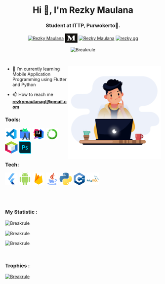 <h1 align="center">Hi 👋, I'm Rezky Maulana</h1>
<h3 align="center">Student at ITTP, Purwokerto🌟.</h3>
<p align="center">
  <a href="https://www.linkedin.com/in/rezky-maulana/" target="blank"><img align="center"
      src="https://raw.githubusercontent.com/rahuldkjain/github-profile-readme-generator/master/src/images/icons/Social/linked-in-alt.svg"
      alt="Rezky Maulana" height="30" width="40" /></a>
  <a href="https://medium.com/@rezkymaulanagt" target="blank"><img align="center"
      src="https://github.com/Breakrule/breakrule/blob/main/icons/Medium_logo_Monogram.svg"
      alt="Rezky Maulana" height="30" width="40" /></a>
  <a href="https://www.facebook.com/rezkyweb/" target="blank"><img align="center"
      src="https://raw.githubusercontent.com/rahuldkjain/github-profile-readme-generator/master/src/images/icons/Social/facebook.svg"
      alt="Rezky Maulana" height="30" width="40" /></a>
  <a href="https://instagram.com/rezky.gg" target="blank"><img align="center"
      src="https://raw.githubusercontent.com/rahuldkjain/github-profile-readme-generator/master/src/images/icons/Social/instagram.svg"
      alt="rezky.gg" height="30" width="40" /></a>
</p>
<p align="center">
<img src="https://komarev.com/ghpvc/?username=Breakrule&label=Profile%20views&color=0e75b6&style=flat" alt="Breakrule"/> 
</p>
<br>

<p><img align="right" src="https://github.com/Breakrule/breakrule/blob/main/icons/18123-developer.gif" alt="Breakrule"  width="300" height="300" /></p>

- 🌱 I’m currently learning Mobile Application Programming using Flutter and Python

- 📫 How to reach me **rezkymaulanagt@gmail.com**

<!-- - ⚡ Fun fact :- food and anime are the reasons to live.
 -->

<h3 align="left">Tools:</h3>
<p align="left">
   <a href="https://code.visualstudio.com/" target="_blank" rel="noreferrer"> <img
      src="https://github.com/Breakrule/breakrule/blob/main/icons/visual-studio-code.png"
      alt="vscode" width="40" height="40" /></a>
   <a href="https://developer.android.com" target="_blank" rel="noreferrer"> <img
      src="https://github.com/Breakrule/breakrule/blob/main/icons/android-studio.png"
      alt="Android Studio" width="40" height="40" /></a>
   <a href="https://www.jetbrains.com/idea/" target="_blank" rel="noreferrer"> <img
      src="https://github.com/Breakrule/breakrule/blob/main/icons/intellij.png"
      alt="Intellij" width="40" height="40" /></a>
   <a href="https://www.anaconda.com/products/individual" target="_blank" rel="noreferrer"> <img
      src="https://github.com/Breakrule/breakrule/blob/main/icons/icons8-anaconda-240.png"
      alt="anaconda" width="40" height="40" /></a>
   <a href="https://netbeans.apache.org/" target="_blank" rel="noreferrer"> <img
      src="https://github.com/Breakrule/breakrule/blob/main/icons/apache-netbeans.svg"
      alt="netbeans" width="40" height="40" /></a>
   <a href="https://www.adobe.com/sea/products/photoshop.html" target="_blank" rel="noreferrer"> <img
      src="https://github.com/Breakrule/breakrule/blob/main/icons/adobe-photoshop.png"
      alt="photoshop" width="40" height="40" /></a>
</br>

<h3 align="left">Tech:</h3>
<p align="left">
   <a href="https://flutter.dev/" target="_blank" rel="noreferrer"> <img
      src="https://github.com/Breakrule/breakrule/blob/main/icons/Flutter.png"
      alt="Flutter" width="40" height="40" /></a>
   <a href="https://developer.android.com" target="_blank" rel="noreferrer"> <img
      src="https://github.com/Breakrule/breakrule/blob/main/icons/android.png"
      alt="Android" width="40" height="40" /></a>
   <a href="https://firebase.google.com/" target="_blank" rel="noreferrer"> <img
      src="https://github.com/Breakrule/breakrule/blob/main/icons/icons8-firebase-480.png"
      alt="Firebase" width="40" height="40" /></a>
   <a href="https://www.java.com/" target="_blank" rel="noreferrer"> <img
      src="https://github.com/Breakrule/breakrule/blob/main/icons/java.png"
      alt="Java" width="40" height="40" /></a>
   <a href="https://www.python.org/" target="_blank" rel="noreferrer"> <img
      src="https://github.com/Breakrule/breakrule/blob/main/icons/python.png"
      alt="Python" width="40" height="40" /></a>
   <a href="https://www.w3schools.com/CPP/default.asp" target="_blank" rel="noreferrer"> <img
      src="https://github.com/Breakrule/breakrule/blob/main/icons/c-.png"
      alt="C++" width="40" height="40" /></a>
   <a href="https://www.mysql.com/" target="_blank" rel="noreferrer"> <img
      src="https://github.com/Breakrule/breakrule/blob/main/icons/mysql.svg"
      alt="MySql" width="40" height="40" /></a>
</br>

<br>
<br>
<br>
<h3 align="left">My Statistic :</h3>
<p> <img align="center"src="https://github-readme-stats.vercel.app/api/top-langs?username=Breakrule&show_icons=true&locale=en&layout=compact" alt="Breakrule"/></p>
  <p align="center">
  <p><img align="center" src="https://github-readme-stats.vercel.app/api?username=Breakrule&show_icons=true&locale=en" alt="Breakrule" /></p>
  <p><img align="center" src="https://github-readme-streak-stats.herokuapp.com/?user=Breakrule&" alt="Breakrule" /></p>
  </p>
<br>

<h3>Trophies : </h3>
<p align="left"> 
  <a href="https://github.com/ryo-ma/github-profile-trophy"><img
   src="https://github-profile-trophy.vercel.app/?username=Breakrule&column=3&margin-w=15&margin-h=15" alt="Breakrule" /></a>
</p>
